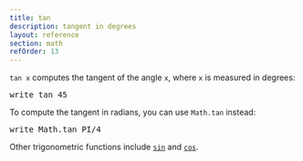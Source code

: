 ```yaml
---
title: tan
description: tangent in degrees
layout: reference
section: math
refOrder: 13
---
```


`tan x` computes the tangent of the angle `x`, where `x` is measured
in degrees:

<pre class="jumbo">
write tan 45
</pre>

To compute the tangent in radians, you can use `Math.tan` instead:

<pre class="jumbo">
write Math.tan PI/4
</pre>

Other trigonometric functions include
[`sin`](sin.html) and [`cos`](cos.html).

